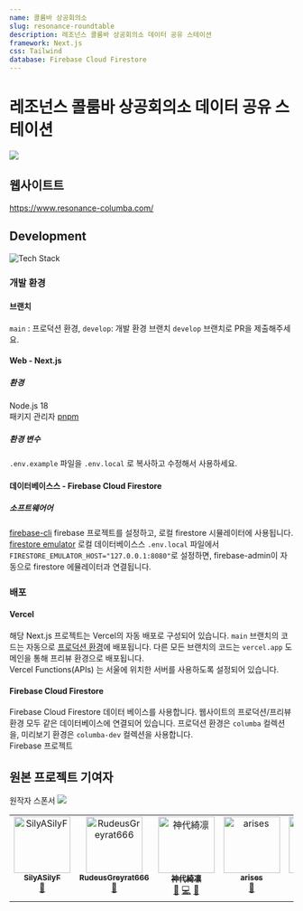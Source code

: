 ```yaml
---
name: 콜룸바 상공회의소
slug: resonance-roundtable
description: 레조넌스 콜룸바 상공회의소 데이터 공유 스테이션
framework: Next.js
css: Tailwind
database: Firebase Cloud Firestore
---
```


# 레조넌스 콜룸바 상공회의소 데이터 공유 스테이션

 [![](https://img.shields.io/static/v1?label=Sponsor&message=%E2%9D%A4&logo=GitHub&color=%23fe8e86)](https://github.com/sponsors/pinisok)

## 웹사이트트

https://www.resonance-columba.com/

## Development
![Tech Stack](https://github-readme-tech-stack.vercel.app/api/cards?lineCount=1&line1=react%2Creact%2Cauto%3Bnext.js%2Cnext.js%2Cffffff%3Bvercel%2Cvercel%2Cffffff%3Bfirebase%2Cfirebase%2Cauto%3B&title=Tech%20Stack&align=center&titleAlign=center&fontSize=20&lineHeight=10)

### 개발 환경

#### 브랜치
`main` : 프로덕션 환경, `develop`: 개발 환경 브랜치 
`develop` 브랜치로 PR을 제출해주세요.

#### Web - Next.js

##### 환경
Node.js 18  
패키지 관리자 [pnpm](https://pnpm.io/installation)

##### 환경 변수
`.env.example` 파일을 `.env.local` 로 복사하고 수정해서 사용하세요. 


#### 데이터베이스스 - Firebase Cloud Firestore

##### 소프트웨어어
[firebase-cli](https://firebaseopensource.com/projects/firebase/firebase-tools/#installation) firebase 프로젝트를 설정하고, 로컬 firestore 시뮬레이터에 사용됩니다.
[firestore emulator](https://firebase.google.com/docs/emulator-suite/connect_firestore?hl=zh-cn)  로컬 데이터베이스스
`.env.local` 파일에서 `FIRESTORE_EMULATOR_HOST="127.0.0.1:8080"`로 설정하면, firebase-admin이 자동으로 firestore 에뮬레이터과 연결됩니다.

### 배포
#### Vercel
해당 Next.js 프로젝트는 Vercel의 자동 배포로 구성되어 있습니다.
`main` 브랜치의 코드는 자동으로 [프로덕션 환경](https://resonance-roundtable.vercel.app/)에 배포됩니다.
다른 모든 브랜치의 코드는 `vercel.app` 도메인을 통해 프리뷰 환경으로 배포됩니다.  
Vercel Functions(APIs) 는 서울에 위치한 서버를 사용하도록 설정되어 있습니다.

#### Firebase Cloud Firestore
Firebase Cloud Firestore 데이터 베이스를 사용합니다.
웹사이트의 프로덕션/프리뷰 환경 모두 같은 데이터베이스에 연결되어 있습니다.
프로덕션 환경은 `columba` 컬렉션을, 미리보기 환경은 `columba-dev` 컬렉션을 사용합니다.  
Firebase 프로젝트

## 원본 프로젝트 기여자

원작자 스폰서
[![](https://img.shields.io/static/v1?label=Sponsor&message=%E2%9D%A4&logo=GitHub&color=%23fe8e86)](https://github.com/sponsors/NathanKun)
<!-- ALL-CONTRIBUTORS-LIST:START - Do not remove or modify this section -->
<!-- prettier-ignore-start -->
<!-- markdownlint-disable -->
<table>
  <tbody>
    <tr>
      <td align="center" valign="top" width="14.28%"><a href="https://github.com/SilyASilyF"><img src="https://avatars.githubusercontent.com/u/18006559?v=4?s=100" width="100px;" alt="SilyASilyF"/><br /><sub><b>SilyASilyF</b></sub></a><br /><a href="#data-SilyASilyF" title="Data">🔣</a></td>
      <td align="center" valign="top" width="14.28%"><a href="https://github.com/RudeusGreyrat666"><img src="https://avatars.githubusercontent.com/u/148561865?v=4?s=100" width="100px;" alt="RudeusGreyrat666"/><br /><sub><b>RudeusGreyrat666</b></sub></a><br /><a href="#data-RudeusGreyrat666" title="Data">🔣</a></td>
      <td align="center" valign="top" width="14.28%"><a href="https://github.com/Tsuk1ko"><img src="https://avatars.githubusercontent.com/u/24877906?v=4?s=100" width="100px;" alt="神代綺凛"/><br /><sub><b>神代綺凛</b></sub></a><br /><a href="#bug-Tsuk1ko" title="Bug reports">🐛</a> <a href="#code-Tsuk1ko" title="Code">💻</a> <a href="#data-Tsuk1ko" title="Data">🔣</a></td>
      <td align="center" valign="top" width="14.28%"><a href="https://github.com/arises"><img src="https://avatars.githubusercontent.com/u/19305811?v=4?s=100" width="100px;" alt="arises"/><br /><sub><b>arises</b></sub></a><br /><a href="#bug-arises" title="Bug reports">🐛</a></td>
      <td align="center" valign="top" width="14.28%"><a href="https://github.com/EEEExciting"><img src="https://avatars.githubusercontent.com/u/23447813?v=4?s=100" width="100px;" alt="EEEExciting"/><br /><sub><b>EEEExciting</b></sub></a><br /><a href="#bug-EEEExciting" title="Bug reports">🐛</a></td>
      <td align="center" valign="top" width="14.28%"><a href="https://github.com/cls1997"><img src="https://avatars.githubusercontent.com/u/6021683?v=4?s=100" width="100px;" alt="ChenLingshu"/><br /><sub><b>ChenLingshu</b></sub></a><br /><a href="#ideas-cls1997" title="Ideas, Planning, & Feedback">🤔</a></td>
      <td align="center" valign="top" width="14.28%"><a href="https://github.com/DaiMao204"><img src="https://avatars.githubusercontent.com/u/64579140?v=4?s=100" width="100px;" alt="DaiMao"/><br /><sub><b>DaiMao</b></sub></a><br /><a href="#data-DaiMao204" title="Data">🔣</a> <a href="#code-DaiMao204" title="Code">💻</a></td>
    </tr>
  </tbody>
</table>

<!-- markdownlint-restore -->
<!-- prettier-ignore-end -->

<!-- ALL-CONTRIBUTORS-LIST:END -->
